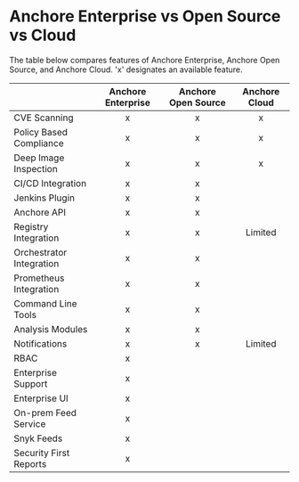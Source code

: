 # Anchore Enterprise vs Open Source vs Cloud

The table below compares features of Anchore Enterprise, Anchore Open Source, and Anchore Cloud. 'x' designates an available feature. 


|  | Anchore Enterprise | Anchore Open Source | Anchore Cloud |
| :--- | :---: | :---: | :---: |
| CVE Scanning | x | x | x |
| Policy Based Compliance | x | x | x |
| Deep Image Inspection | x | x | x |
| CI/CD Integration | x | x |
| Jenkins Plugin | x | x |
| Anchore API | x | x |
| Registry Integration | x | x | Limited |
| Orchestrator Integration | x | x |
| Prometheus Integration | x | x |
| Command Line Tools | x | x |
| Analysis Modules | x | x |
| Notifications | x | x | Limited |
| RBAC | x |  |
| Enterprise Support | x |  |
| Enterprise UI | x |  |
| On-prem Feed Service | x |  |
| Snyk Feeds | x |  |
| Security First Reports | x | |